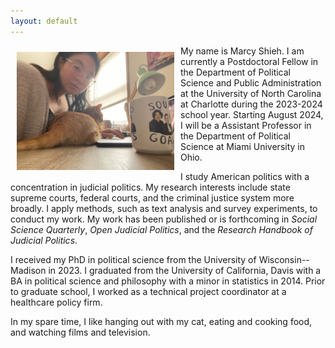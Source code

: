 ```yaml
---
layout: default
---
```


<img align="left" width="50%" and height="50%" style="padding: 10px; float: left;" src="files/IMG_0064.jpeg"> My name is Marcy Shieh. I am currently a Postdoctoral Fellow in the Department of Political Science and Public Administration at the University of North Carolina at Charlotte during the 2023-2024 school year. Starting August 2024, I will be a Assistant Professor in the Department of Political Science at Miami University in Ohio.

I study American politics with a concentration in judicial politics. My research interests include state supreme courts, federal courts, and the criminal justice system more broadly. I apply methods, such as text analysis and survey experiments, to conduct my work. My work has been published or is forthcoming in *Social Science Quarterly*, *Open Judicial Politics*, and the *Research Handbook of Judicial Politics*.

I received my PhD in political science from the University of Wisconsin--Madison in 2023. I graduated from the University of California, Davis with a BA in political science and philosophy with a minor in statistics in 2014. Prior to graduate school, I worked as a technical project coordinator at a healthcare policy firm.

In my spare time, I like hanging out with my cat, eating and cooking food, and watching films and television.
